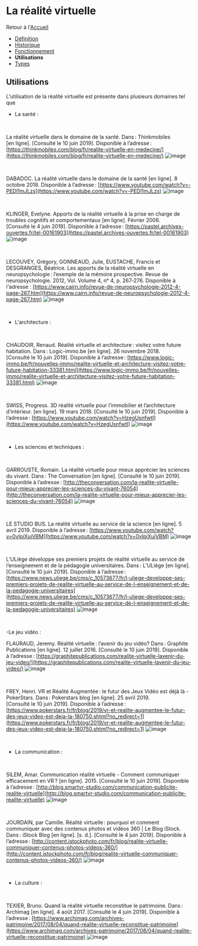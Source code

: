 # La réalité virtuelle


Retour à l'[Accueil](Accueil.md)
- [Définition](Définition.md)
- [Historique](Historique.md)
- [Fonctionnement](Fonctionnement.md)
- **Utilisations**
- [Types](Types.md)

## Utilisations

L'utilisation de la réalité virtuelle est présente dans plusieurs domaines tel que

- La santé :
<br/>

La réalité virtuelle dans le domaine de la santé. Dans : Thinkmobiles [en ligne]. [Consulté le 10 juin 2019]. Disponible à l’adresse : [https://thinkmobiles.com/blog/fr/realite-virtuelle-en-medecine/](https://thinkmobiles.com/blog/fr/realite-virtuelle-en-medecine/)
![image](https://user-images.githubusercontent.com/50197262/59210522-12f30e80-8bae-11e9-950b-074f971dff18.png)

<br/>

DABADOC. La réalité virtuelle dans le domaine de la santé [en ligne]. 8 octobre 2018. Disponible à l’adresse : [https://www.youtube.com/watch?v=-PEDl1mJLzs](https://www.youtube.com/watch?v=-PEDl1mJLzs)
![image](https://user-images.githubusercontent.com/50197262/59211113-5dc15600-8baf-11e9-846b-039a1509c09c.png)

<br/>

KLINGER, Evelyne. Apports de la réalité virtuelle à la prise en charge de troubles cognitifs et comportementaux [en ligne]. Février 2006. [Consulté le 4 juin 2019]. Disponible à l’adresse : [https://pastel.archives-ouvertes.fr/tel-00161903](https://pastel.archives-ouvertes.fr/tel-00161903)
![image](https://user-images.githubusercontent.com/50197262/59211492-3e76f880-8bb0-11e9-810d-a167f8fdbbf8.png)

<br/>

LECOUVEY, Grégory, GONNEAUD, Julie, EUSTACHE, Francis et DESGRANGES, Béatrice. Les apports de la réalité virtuelle en neuropsychologie : l’exemple de la mémoire prospective. Revue de neuropsychologie. 2012, Vol. Volume 4, nᵒ 4, p. 267‑276. Disponible à l'adresse : [https://www.cairn.info/revue-de-neuropsychologie-2012-4-page-267.htm](https://www.cairn.info/revue-de-neuropsychologie-2012-4-page-267.htm)
![image](https://user-images.githubusercontent.com/50197262/59211682-b9401380-8bb0-11e9-8fe2-185bfe5e9423.png)

<br/>

- L'architecture : 
<br/>

CHAUDOIR, Renaud. Réalité virtuelle et architecture : visitez votre future habitation. Dans : Logic-immo.be [en ligne]. 26 novembre 2018. [Consulté le 10 juin 2019]. Disponible à l’adresse : [https://www.logic-immo.be/fr/nouvelles-immo/realite-virtuelle-et-architecture-visitez-votre-future-habitation-33381.html](https://www.logic-immo.be/fr/nouvelles-immo/realite-virtuelle-et-architecture-visitez-votre-future-habitation-33381.html)
![image](https://user-images.githubusercontent.com/50197262/59212013-a0842d80-8bb1-11e9-937c-f8e4fa45d6bd.png)

<br/>

SWISS, Progress. 3D réalité virtuelle pour l’immobilier et l’architecture d’intérieur. [en ligne]. 19 mars 2018. [Consulté le 10 juin 2019]. Disponible à l’adresse : [https://www.youtube.com/watch?v=HzegUsnfwtI](https://www.youtube.com/watch?v=HzegUsnfwtI)
![image](https://user-images.githubusercontent.com/50197262/59212557-1046e800-8bb3-11e9-9948-6e42955945c0.png)

<br/>

- Les sciences et techniques : 

<br/> 

GARROUSTE, Romain. La réalité virtuelle pour mieux apprécier les sciences du vivant. Dans : The Conversation [en ligne]. [Consulté le 10 juin 2019]. Disponible à l’adresse : [http://theconversation.com/la-realite-virtuelle-pour-mieux-apprecier-les-sciences-du-vivant-76054](http://theconversation.com/la-realite-virtuelle-pour-mieux-apprecier-les-sciences-du-vivant-76054)
![image](https://user-images.githubusercontent.com/50197262/59213991-6ec19580-8bb6-11e9-8a99-c4690972c5fa.png)
 
 <br/>
 
LE STUDIO BUS. La réalité virtuelle au service de la science [en ligne]. 5 avril 2019. Disponible à l’adresse : [https://www.youtube.com/watch?v=0vlpiXuiVBM](https://www.youtube.com/watch?v=0vlpiXuiVBM)
![image](https://user-images.githubusercontent.com/50197262/59214292-1fc83000-8bb7-11e9-9b02-0ad86c24e1a9.png)

<br/>

L’ULiège développe ses premiers projets de réalité virtuelle au service de l’enseignement et de la pédagogie universitaires. Dans : L’ULiège [en ligne]. [Consulté le 10 juin 2019]. Disponible à l’adresse : [https://www.news.uliege.be/cms/c_10573677/fr/l-uliege-developpe-ses-premiers-projets-de-realite-virtuelle-au-service-de-l-enseignement-et-de-la-pedagogie-universitaires](https://www.news.uliege.be/cms/c_10573677/fr/l-uliege-developpe-ses-premiers-projets-de-realite-virtuelle-au-service-de-l-enseignement-et-de-la-pedagogie-universitaires)
![image](https://user-images.githubusercontent.com/50197262/59214695-e643f480-8bb7-11e9-9e31-18e811560cbb.png)

<br/>

-Le jeu vidéo : 
<br/>

FLAURAUD, Jeremy. Réalité virtuelle : l’avenir du jeu vidéo? Dans : Graphite Publications [en ligne]. 12 juillet 2016. [Consulté le 10 juin 2019]. Disponible à l’adresse : [https://graphitepublications.com/realite-virtuelle-lavenir-du-jeu-video/](https://graphitepublications.com/realite-virtuelle-lavenir-du-jeu-video/)
![image](https://user-images.githubusercontent.com/50197262/59215010-826dfb80-8bb8-11e9-838d-e1eb7f6b0cfe.png)

<br/>

FREY, Henri. VR et Réalité Augmentée : le futur des Jeux Vidéo est déjà là - PokerStars. Dans : Pokerstars blog [en ligne]. 25 avril 2019. [Consulté le 10 juin 2019]. Disponible à l’adresse : [https://www.pokerstars.fr/fr/blog/2019/vr-et-realite-augmentee-le-futur-des-jeux-video-est-deja-la-180750.shtml?no_redirect=1](https://www.pokerstars.fr/fr/blog/2019/vr-et-realite-augmentee-le-futur-des-jeux-video-est-deja-la-180750.shtml?no_redirect=1)
![image](https://user-images.githubusercontent.com/50197262/59215308-3a030d80-8bb9-11e9-9876-a11559a559c4.png)

<br/>

- La communication :
<br/>


SILEM, Amar. Communication réalité virtuelle - Comment communiquer efficacement en VR ? [en ligne]. 2015. [Consulté le 10 juin 2019]. Disponible à l’adresse : [http://blog.smartvr-studio.com/communication-publicite-realite-virtuelle](http://blog.smartvr-studio.com/communication-publicite-realite-virtuelle)
![image](https://user-images.githubusercontent.com/50197262/59215691-21472780-8bba-11e9-86e5-cb1b94ff5eb1.png)

<br/>


JOURDAIN, par Camille. Réalité virtuelle : pourquoi et comment communiquer avec des contenus photos et vidéos 360 | Le Blog iStock. Dans : iStock Blog [en ligne]. [s. d.]. [Consulté le 4 juin 2019]. Disponible à l’adresse : [http://content.istockphoto.com/fr/blog/realite-virtuelle-communiquer-contenus-photos-videos-360/](http://content.istockphoto.com/fr/blog/realite-virtuelle-communiquer-contenus-photos-videos-360/)
![image](https://user-images.githubusercontent.com/50197262/59215832-8f8bea00-8bba-11e9-8f53-3068532c7197.png)

<br/>

- La culture : 
<br/>

TEXIER, Bruno. Quand la réalité virtuelle reconstitue le patrimoine. Dans : Archimag [en ligne]. 4 août 2017. [Consulté le 4 juin 2019]. Disponible à l’adresse : [https://www.archimag.com/archives-patrimoine/2017/08/04/quand-realite-virtuelle-reconstitue-patrimoine](https://www.archimag.com/archives-patrimoine/2017/08/04/quand-realite-virtuelle-reconstitue-patrimoine)
![image](https://user-images.githubusercontent.com/50197262/59216092-2e184b00-8bbb-11e9-8e1d-dee9df28bcb2.png)

